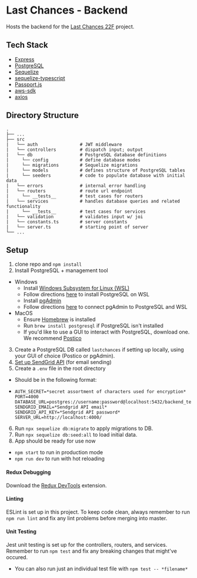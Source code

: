 # Last Chances - Backend

Hosts the backend for the [Last Chances 22F](https://github.com/eric-lu-VT/lastchances-frontend) project.

## Tech Stack
  - [Express](https://expressjs.com/)
  - [PostgreSQL](https://www.postgresql.org/)
  - [Sequelize](https://sequelize.org/)
  - [sequelize-typescript](https://www.npmjs.com/package/sequelize-typescript)
  - [Passport.js](https://www.passportjs.org/)
  - [aws-sdk](https://aws.amazon.com/developer/tools/)
  - [axios](https://github.com/axios/axios)

## Directory Structure

    .
    ├── ...         
    ├── src                    
    |   └── auth                # JWT middleware
    |   └── controllers         # dispatch input; output
    |   └── db                  # PostgreSQL database definitions
    |     └── config            # define database modes
    |     └── migrations        # Sequelize migrations
    |     └── models            # defines structure of PostgreSQL tables
    |     └── seeders           # code to populate database with initial data
    |   └── errors              # internal error handling
    |   └── routers             # route url endpoint
    |     └── __tests__         # test cases for routers
    |   └── services            # handles database queries and related functionality
    |     └── __tests__         # test cases for services
    |   └── validation          # validates input w/ joi
    |   └── constants.ts        # server constants
    |   └── server.ts           # starting point of server
    └── ...

## Setup

1. clone repo and `npm install`
2. Install PostgreSQL + management tool
  - Windows
    - Install [Windows Subsystem for Linux (WSL)](https://ubuntu.com/tutorials/install-ubuntu-on-wsl2-on-windows-10#1-overview)
    - Follow directions [here](https://docs.microsoft.com/en-us/windows/wsl/tutorials/wsl-database#install-postgresql) to install PostgreSQL on WSL
    - Install [pgAdmin](https://www.pgadmin.org/)
    - Follow directions [here](https://www.vultr.com/docs/install-pgadmin-4-for-postgresql-database-server-on-ubuntu-linux/) to connect pgAdmin to PostgreSQL and WSL
  - MacOS
    - Ensure [Homebrew](https://brew.sh/) is installed
    - Run `brew install postgresql` if PostgreSQL isn't installed
    - If you'd like to use a GUI to interact with PostgreSQL, download one. We recommend [Postico](https://eggerapps.at/postico/)
3. Create a PostgreSQL DB called `lastchances` if setting up locally, using your GUI of choice (Postico or pgAdmin).
4. [Set up SendGrid API](https://docs.sendgrid.com/for-developers/sending-email/api-getting-started) (for email sending)
5. Create a `.env` file in the root directory
  - Should be in the following format:
  - ```
    AUTH_SECRET=*secret assortment of characters used for encryption*
    PORT=4000
    DATABASE_URL=postgres://username:password@localhost:5432/backend_template
    SENDGRID_EMAIL=*Sendgrid API email*
    SENDGRID_API_KEY=*Sendgrid API password*
    SERVER_URL=http://localhost:4000/
    ```
6. Run `npx sequelize db:migrate` to apply migrations to DB.
7. Run `npx sequelize db:seed:all` to load initial data.
8. App should be ready for use now
  - `npm start` to run in production mode
  - `npm run dev` to run with hot reloading

#### Redux Debugging

Download the [Redux DevTools](https://chrome.google.com/webstore/detail/redux-devtools/lmhkpmbekcpmknklioeibfkpmmfibljd?hl=en) extension.

#### Linting

ESLint is set up in this project. To keep code clean, always remember to run `npm run lint` and fix any lint problems before merging into master.

#### Unit Testing

Jest unit testing is set up for the controllers, routers, and services. Remember to run `npm test` and fix any breaking changes that might've occured. 
  - You can also run just an individual test file with `npm test -- *filename*`
